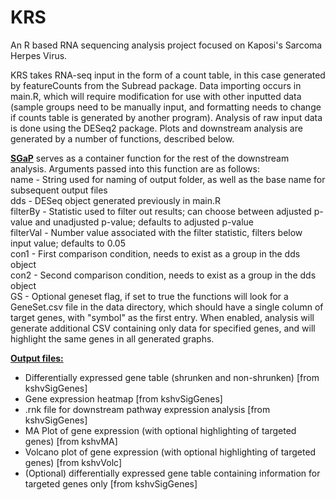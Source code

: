# KRS
An R based RNA sequencing analysis project focused on Kaposi's Sarcoma Herpes Virus.

KRS takes RNA-seq input in the form of a count table, in this case generated by featureCounts from the Subread package.  Data importing occurs in main.R, which will require modification for use with other inputted data (sample groups need to be manually input, and formatting needs to change if counts table is generated by another program).  Analysis of raw input data is done using the DESeq2 package.  Plots and downstream analysis are generated by a number of functions, described below.

<ins>**SGaP**</ins> serves as a container function for the rest of the downstream analysis.  Arguments passed into this function are as follows:
<br>name - String used for naming of output folder, as well as the base name for subsequent output files
<br>dds - DESeq object generated previously in main.R
<br>filterBy - Statistic used to filter out results; can choose between adjusted p-value and unadjusted p-value; defaults to adjusted p-value
<br>filterVal - Number value associated with the filter statistic, filters below input value; defaults to 0.05
<br>con1 - First comparison condition, needs to exist as a group in the dds object
<br>con2 - Second comparison condition, needs to exist as a group in the dds object
<br>GS - Optional geneset flag, if set to true the functions will look for a GeneSet.csv file in the data directory, which should have a single column of target genes, with "symbol" as the first entry.  When enabled, analysis will generate additional CSV containing only data for specified genes, and will highlight the same genes in all generated graphs.

<ins>**Output files:**</ins>
- Differentially expressed gene table (shrunken and non-shrunken) [from kshvSigGenes]
- Gene expression heatmap [from kshvSigGenes]
- .rnk file for downstream pathway expression analysis [from kshvSigGenes]
- MA Plot of gene expression (with optional highlighting of targeted genes) [from kshvMA]
- Volcano plot of gene expression (with optional highlighting of targeted genes) [from kshvVolc]
- (Optional) differentially expressed gene table containing information for targeted genes only [from kshvSigGenes]
